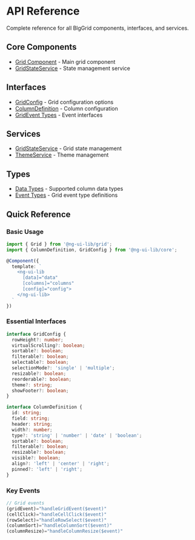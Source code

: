 # API Reference

Complete reference for all BlgGrid components, interfaces, and services.

## Core Components

- [Grid Component](./grid-component.md) - Main grid component
- [GridStateService](./grid-state-service.md) - State management service

## Interfaces

- [GridConfig](./interfaces/grid-config.md) - Grid configuration options
- [ColumnDefinition](./interfaces/column-definition.md) - Column configuration
- [GridEvent Types](./interfaces/grid-events.md) - Event interfaces

## Services

- [GridStateService](./services/grid-state-service.md) - Grid state management
- [ThemeService](./services/theme-service.md) - Theme management

## Types

- [Data Types](./types/data-types.md) - Supported column data types
- [Event Types](./types/event-types.md) - Grid event type definitions

## Quick Reference

### Basic Usage

```typescript
import { Grid } from '@ng-ui-lib/grid';
import { ColumnDefinition, GridConfig } from '@ng-ui-lib/core';

@Component({
  template: `
    <ng-ui-lib 
      [data]="data" 
      [columns]="columns" 
      [config]="config">
    </ng-ui-lib>
  `
})
```

### Essential Interfaces

```typescript
interface GridConfig {
  rowHeight?: number;
  virtualScrolling?: boolean;
  sortable?: boolean;
  filterable?: boolean;
  selectable?: boolean;
  selectionMode?: 'single' | 'multiple';
  resizable?: boolean;
  reorderable?: boolean;
  theme?: string;
  showFooter?: boolean;
}

interface ColumnDefinition {
  id: string;
  field: string;
  header: string;
  width?: number;
  type?: 'string' | 'number' | 'date' | 'boolean';
  sortable?: boolean;
  filterable?: boolean;
  resizable?: boolean;
  visible?: boolean;
  align?: 'left' | 'center' | 'right';
  pinned?: 'left' | 'right';
}
```

### Key Events

```typescript
// Grid events
(gridEvent)="handleGridEvent($event)"
(cellClick)="handleCellClick($event)"
(rowSelect)="handleRowSelect($event)"
(columnSort)="handleColumnSort($event)"
(columnResize)="handleColumnResize($event)"
```